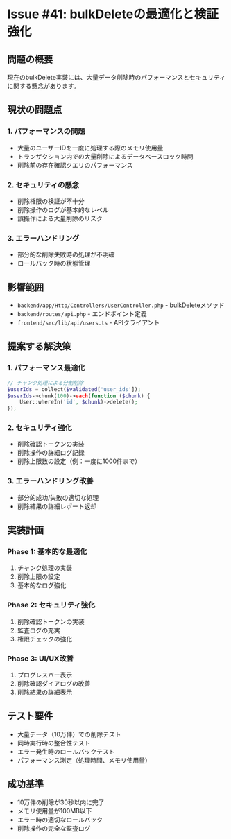 # Issue #41: bulkDeleteの最適化と検証強化

## 問題の概要
現在のbulkDelete実装には、大量データ削除時のパフォーマンスとセキュリティに関する懸念があります。

## 現状の問題点

### 1. パフォーマンスの問題
- 大量のユーザーIDを一度に処理する際のメモリ使用量
- トランザクション内での大量削除によるデータベースロック時間
- 削除前の存在確認クエリのパフォーマンス

### 2. セキュリティの懸念
- 削除権限の検証が不十分
- 削除操作のログが基本的なレベル
- 誤操作による大量削除のリスク

### 3. エラーハンドリング
- 部分的な削除失敗時の処理が不明確
- ロールバック時の状態管理

## 影響範囲
- `backend/app/Http/Controllers/UserController.php` - bulkDeleteメソッド
- `backend/routes/api.php` - エンドポイント定義
- `frontend/src/lib/api/users.ts` - APIクライアント

## 提案する解決策

### 1. パフォーマンス最適化
```php
// チャンク処理による分割削除
$userIds = collect($validated['user_ids']);
$userIds->chunk(100)->each(function ($chunk) {
    User::whereIn('id', $chunk)->delete();
});
```

### 2. セキュリティ強化
- 削除確認トークンの実装
- 削除操作の詳細ログ記録
- 削除上限数の設定（例：一度に1000件まで）

### 3. エラーハンドリング改善
- 部分的成功/失敗の適切な処理
- 削除結果の詳細レポート返却

## 実装計画

### Phase 1: 基本的な最適化
1. チャンク処理の実装
2. 削除上限の設定
3. 基本的なログ強化

### Phase 2: セキュリティ強化
1. 削除確認トークンの実装
2. 監査ログの充実
3. 権限チェックの強化

### Phase 3: UI/UX改善
1. プログレスバー表示
2. 削除確認ダイアログの改善
3. 削除結果の詳細表示

## テスト要件
- 大量データ（10万件）での削除テスト
- 同時実行時の整合性テスト
- エラー発生時のロールバックテスト
- パフォーマンス測定（処理時間、メモリ使用量）

## 成功基準
- 10万件の削除が30秒以内に完了
- メモリ使用量が100MB以下
- エラー時の適切なロールバック
- 削除操作の完全な監査ログ
